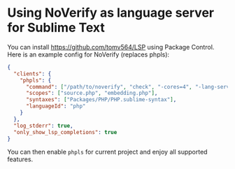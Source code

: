 # Using NoVerify as language server for Sublime Text

You can install https://github.com/tomv564/LSP using Package Control. Here is an example config for NoVerify (replaces phpls):

```json
{
  "clients": {
    "phpls": {
      "command": ["/path/to/noverify", "check", "-cores=4", "-lang-server"],
      "scopes": ["source.php", "embedding.php"],
      "syntaxes": ["Packages/PHP/PHP.sublime-syntax"],
      "languageId": "php"
    }
  },
  "log_stderr": true,
  "only_show_lsp_completions": true
}
```

You can then enable `phpls` for current project and enjoy all supported features.
